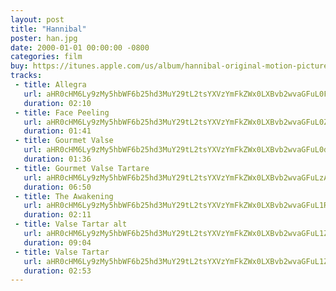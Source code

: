 ```yaml
---
layout: post
title: "Hannibal"
poster: han.jpg
date: 2000-01-01 00:00:00 -0800
categories: film
buy: https://itunes.apple.com/us/album/hannibal-original-motion-picture/id371624981
tracks:
 - title: Allegra
   url: aHR0cHM6Ly9zMy5hbWF6b25hd3MuY29tL2tsYXVzYmFkZWx0LXBvb2wvaGFuL0FsbGVncmEubXAz
   duration: 02:10
 - title: Face Peeling
   url: aHR0cHM6Ly9zMy5hbWF6b25hd3MuY29tL2tsYXVzYmFkZWx0LXBvb2wvaGFuL0ZhY2UgUGVlbGluZy5tcDM=
   duration: 01:41
 - title: Gourmet Valse
   url: aHR0cHM6Ly9zMy5hbWF6b25hd3MuY29tL2tsYXVzYmFkZWx0LXBvb2wvaGFuL0dvdXJtZXQgVmFsc2UubXAz
   duration: 01:36
 - title: Gourmet Valse Tartare
   url: aHR0cHM6Ly9zMy5hbWF6b25hd3MuY29tL2tsYXVzYmFkZWx0LXBvb2wvaGFuLzA0IEdvdXJtZXQgVmFsc2UgVGFydGFyZS5tcDM=
   duration: 06:50
 - title: The Awakening
   url: aHR0cHM6Ly9zMy5hbWF6b25hd3MuY29tL2tsYXVzYmFkZWx0LXBvb2wvaGFuL1RoZSBBd2FrZW5pbmcubXAz
   duration: 02:11
 - title: Valse Tartar alt
   url: aHR0cHM6Ly9zMy5hbWF6b25hd3MuY29tL2tsYXVzYmFkZWx0LXBvb2wvaGFuL1ZhbHNlIFRhcnRhciBhbHQubXAz
   duration: 09:04
 - title: Valse Tartar
   url: aHR0cHM6Ly9zMy5hbWF6b25hd3MuY29tL2tsYXVzYmFkZWx0LXBvb2wvaGFuL1ZhbHNlIFRhcnRhci5tcDM=
   duration: 02:53
---
```

